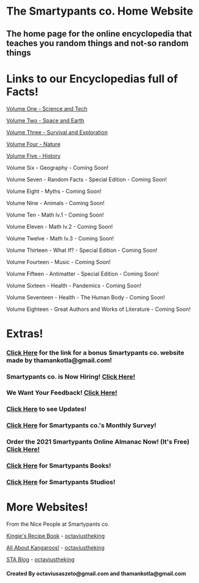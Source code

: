 # The Smartypants co. Home Website
## The home page for the online encyclopedia that teaches you random things and not-so random things

<html>
    <head>
        <meta charset="utf-8">
        <title>The Smartypants co. Home Website</title>
    </head>
    <body>
        <h1>Links to our Encyclopedias full of Facts!</h1>
        <a href="https://octaviustheking.github.io/The-Smartypants-Encyclopedia-Volume-One-Science-and-Tech/">Volume One - Science and Tech</a>
        <p>  </p>
        <p><a href="https://octaviustheking.github.io/The-Smartypants-Encyclopedia-Volume-Two-Space-and-Earth/">Volume Two - Space and Earth</a></p>
        <p> </p>
        <a href="https://octaviustheking.github.io/The-Smartypants-Encyclopedia-Volume-Three-Survival-and-Exploration/">Volume Three - Survival and Exploration</a>
        <p> </p>
        <a href="https://octaviustheking.github.io/The-Smartypants-Encyclopedia-Volume-Four-Nature/">Volume Four - Nature</a>
        <p> </p>
         <a href="https://octaviustheking.github.io/The-Smartypants-Encyclopedia-Volume-Five-History/">Volume Five - History</a>
        <p> </p>
        <p>Volume Six - Geography - Coming Soon!</p>
        <p>Volume Seven - Random Facts - Special Edition - Coming Soon!</p>
        <p>Volume Eight - Myths - Coming Soon!</p>
        <p>Volume Nine - Animals - Coming Soon!</p>
        <p>Volume Ten - Math lv.1 - Coming Soon!</p>
        <p>Volume Eleven - Math lv.2 - Coming Soon!</p>
        <p>Volume Twelve - Math lv.3 - Coming Soon!</p>
        <p>Volume Thirteen - What If? - Special Edition - Coming Soon!</p>
        <p>Volume Fourteen - Music - Coming Soon!</p>
        <p>Volume Fifteen - Antimatter - Special Edition - Coming Soon!</p>
        <p>Volume Sixteen - Health - Pandemics - Coming Soon!</p>
        <p>Volume Seventeen - Health - The Human Body - Coming Soon!</p>
        <p>Volume Eighteen - Great Authors and Works of Literature - Coming Soon!</p>
        <p></p>
        <h1>Extras!</h1>
        <h3><a href="https://1393687.wixsite.com/website">Click Here</a> for the link for a bonus Smartypants co. website made by thamankotla@gmail.com!</h3>
        <h3>Smartypants co. is Now Hiring! <a href="https://hangouts.google.com/group/SgQ4YHko4Crg3vFf6">Click Here!</a></h3>
        <h3>We Want Your Feedback! <a href="https://forms.gle/PsLvvWCXwtDMiDgk8">Click Here!</a></h3>
        <h3><a href="https://octaviustheking.github.io/Smartypants-co.-Updates/">Click Here</a> to see Updates!</h3>
        <h3><a href="https://forms.gle/YThXYaybhn7UGQH16">Click Here</a> for Smartypants co.'s Monthly Survey!</h3>
        <h3>Order the 2021 Smartypants Online Almanac Now! (It's Free) <a href="https://forms.gle/RXGe9TfhuySeqHbT6">Click Here!</a></h3>
        <h3><a href="https://octaviustheking.github.io/Smartypants-Books/">Click Here</a> for Smartypants Books!</h3>
        <h3><a href="https://octaviustheking.github.io/Smartypants-Studios/">Click Here</a> for Smartypants Studios!</h3>
        <h1>More Websites!</h1>
        <p>From the Nice People at Smartypants co.</p>
        <p><a href="https://octaviustheking.github.io/Kingie-s_Recipe_Book/">Kingie's Recipe Book</a> - <a href="https://github.com/octaviustheking">octaviustheking</a></p>
        <p><a href="https://octaviustheking.github.io/All_About_Kangaroos/">All About Kangaroos!</a> - <a href="https://github.com/octaviustheking">octaviustheking</a></p>
        <p><a href="https://octaviustheking.github.io/STA-Blog/#2nd-theme">STA Blog</a> - <a href="https://github.com/octaviustheking">octaviustheking</a></p>
        <h4>Created By octaviusaszeto@gmail.com and thamankotla@gmail.com</h4>
    </body>
</html>

